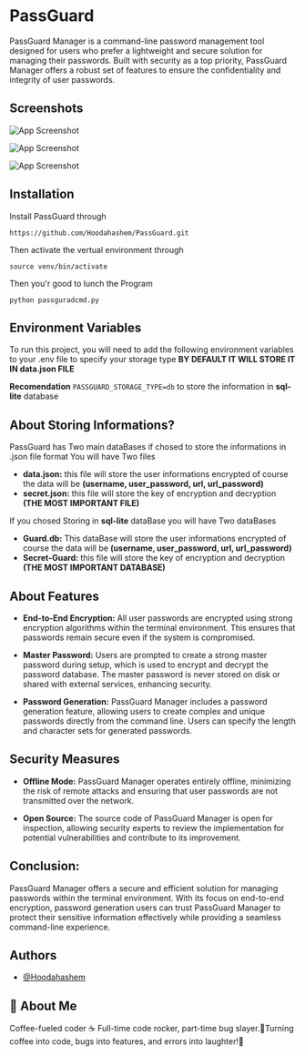 
# PassGuard

PassGuard Manager is a command-line password management tool designed for users who prefer a lightweight and secure solution for managing their passwords. Built with security as a top priority, PassGuard Manager offers a robust set of features to ensure the confidentiality and integrity of user passwords.
## Screenshots

![App Screenshot](https://via.placeholder.com/468x300?text=App+Screenshot+Here)

![App Screenshot](https://via.placeholder.com/468x300?text=App+Screenshot+Here)

![App Screenshot](https://via.placeholder.com/468x300?text=App+Screenshot+Here)

## Installation

Install PassGuard through
```
https://github.com/Hoodahashem/PassGuard.git
```
Then activate the vertual environment through
```
source venv/bin/activate
```
Then you'r good to lunch the Program
```
python passguradcmd.py
```

## Environment Variables

To run this project, you will need to add the following environment variables to your .env file
to specify your storage type **BY DEFAULT IT WILL STORE IT IN data.json FILE**

**Recomendation**
`PASSGUARD_STORAGE_TYPE=db`
to store the information in **sql-lite** database

## About Storing Informations?
PassGuard has Two main dataBases if chosed to store the informations in .json file format You will have Two files

- **data.json:** this file will store the user informations encrypted of course the data will be **(username, user_password, url, url_password)**
- **secret.json:** this file will store the key of encryption and decryption **(THE MOST IMPORTANT FILE)**

If you chosed Storing in **sql-lite** dataBase you will have Two dataBases 
- **Guard.db:** This dataBase will store the user informations encrypted of course the data will be **(username, user_password, url, url_password)**
- **Secret-Guard:** this file will store the key of encryption and decryption **(THE MOST IMPORTANT DATABASE)**
## About Features
- **End-to-End Encryption:** All user passwords are encrypted using strong encryption algorithms within the terminal environment. This ensures that passwords remain secure even if the system is compromised.
- **Master Password:** Users are prompted to create a strong master password during setup, which is used to encrypt and decrypt the password database. The master password is never stored on disk or shared with external services, enhancing security.

- **Password Generation:** PassGuard Manager includes a password generation feature, allowing users to create complex and unique passwords directly from the command line. Users can specify the length and character sets for generated passwords.

## Security Measures
- **Offline Mode:** PassGuard Manager operates entirely offline, minimizing the risk of remote attacks and ensuring that user passwords are not transmitted over the network.

- **Open Source:** The source code of PassGuard Manager is open for inspection, allowing security experts to review the implementation for potential vulnerabilities and contribute to its improvement.
## Conclusion:
PassGuard Manager offers a secure and efficient solution for managing passwords within the terminal environment. With its focus on end-to-end encryption, password generation users can trust PassGuard Manager to protect their sensitive information effectively while providing a seamless command-line experience.
## Authors

- [@Hoodahashem](https://www.github.com/Hoodahashem)


## 🚀 About Me
Coffee-fueled coder ☕️ Full-time code rocker, part-time bug slayer.🤺Turning coffee into code, bugs into features, and errors into laughter!🤣
